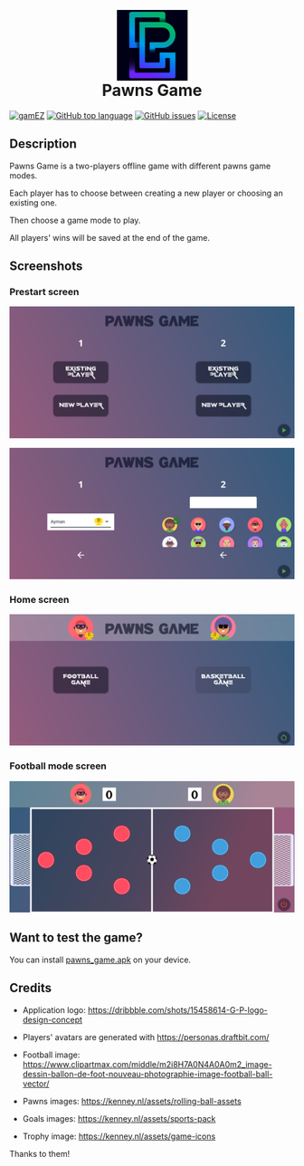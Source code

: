 <p align="center" style="margin-bottom: 0px !important;">
  <img src="assets/png/app_logo.png" width="125" alt="Pawns Game logo" align="center">
</p>
<h1 align="center" style="margin-top: 0px;">Pawns Game</h1>

[![gamEZ](https://img.shields.io/badge/gamEZ-engine-orange?style=flat-square)](https://github.com/adilayman/gamez) [![GitHub top language](https://img.shields.io/github/languages/top/adilayman/pawns_game.svg?style=flat-square)](https://github.com/adilayman/pawns_game) [![GitHub issues](https://img.shields.io/github/issues/adilayman/pawns_game?style=flat-square)](https://github.com/adilayman/pawns_game/issues) [![License](https://img.shields.io/github/license/adilayman/pawns_game?style=flat-square)](https://github.com/adilayman/pawns_game/blob/master/LICENSE)

## Description

Pawns Game is a two-players offline game with different pawns game modes.

Each player has to choose between creating a new player or choosing an existing one.

Then choose a game mode to play.

All players' wins will be saved at the end of the game.

## Screenshots

### Prestart screen

<p align="center">
  <img src="assets/screenshots/prestart_screen_1.png" width="575">
</p>

<p align="center">
  <img src="assets/screenshots/prestart_screen_2.png" width="575">
</p>

### Home screen

<p align="center">
  <img src="assets/screenshots/home_screen.png" width="575">
</p>

### Football mode screen

<p align="center">
  <img src="assets/screenshots/football_mode_screen.png" width="575">
</p>

## Want to test the game?

You can install [pawns_game.apk](pawns_game.apk) on your device.

## Credits

- Application logo: <https://dribbble.com/shots/15458614-G-P-logo-design-concept>

- Players' avatars are generated with <https://personas.draftbit.com/>

- Football image: <https://www.clipartmax.com/middle/m2i8H7A0N4A0A0m2_image-dessin-ballon-de-foot-nouveau-photographie-image-football-ball-vector/>

- Pawns images: <https://kenney.nl/assets/rolling-ball-assets>

- Goals images: <https://kenney.nl/assets/sports-pack>

- Trophy image: <https://kenney.nl/assets/game-icons>

Thanks to them!
